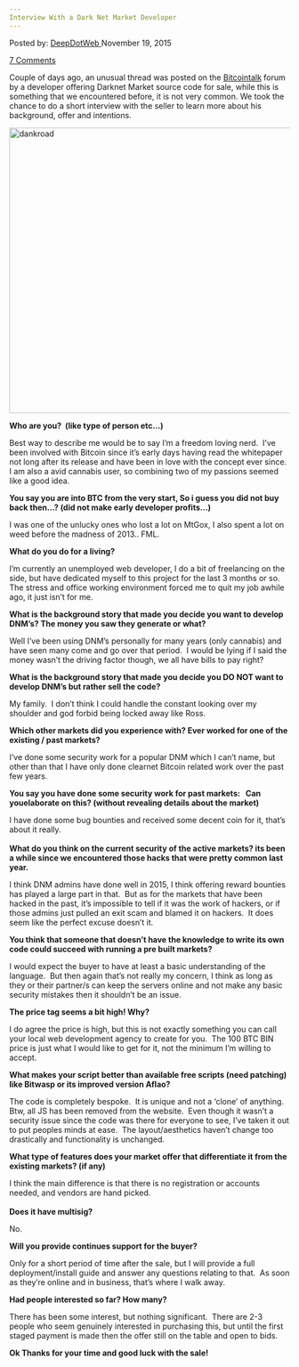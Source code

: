 ```yaml
---
Interview With a Dark Net Market Developer
---
```

<article class="post-listing post-12260 post type-post status-publish format-standard has-post-thumbnail hentry category-deepdot-news tag-dark tag-developer tag-interview tag-net">
<div class="post-inner">
<p class="post-meta">
<span>Posted by: <a href="https://www.deepdotweb.com/author/admin/" title="">DeepDotWeb </a></span>
<span>November 19, 2015</span>

<span><a href="https://www.deepdotweb.com/2015/11/19/interview-with-a-dark-net-developer/#comments">7 Comments</a></span>
</p>
<div class="clear"></div>
<div class="entry">
<p>Couple of days ago, an unusual thread was posted on the <a href="https://bitcointalk.org/index.php?topic=1251605.0" target="_blank">Bitcointalk</a> forum by a developer offering Darknet Market source code for sale, while this is something that we encountered before, it is not very common. We took the chance to do a short interview with the seller to learn more about his background, offer and intentions.</p>
<p><a href="https://www.deepdotweb.com/wp-content/uploads/2015/11/dankroad.png"><img class="aligncenter wp-image-12263" src="https://www.deepdotweb.com/wp-content/uploads/2015/11/dankroad.png" alt="dankroad" width="999" height="513" srcset="https://www.deepdotweb.com/wp-content/uploads/2015/11/dankroad.png 1477w, https://www.deepdotweb.com/wp-content/uploads/2015/11/dankroad-300x154.png 300w, https://www.deepdotweb.com/wp-content/uploads/2015/11/dankroad-1024x526.png 1024w" sizes="(max-width: 999px) 100vw, 999px"/></a></p>
<p><strong>Who are you?  (like type of person etc&#8230;)</strong></p>
<p>Best way to describe me would be to say I&#8217;m a freedom loving nerd.  I&#8217;ve been involved with Bitcoin since it&#8217;s early days having read the whitepaper not long after its release and have been in love with the concept ever since.  I am also a avid cannabis user, so combining two of my passions seemed like a good idea.</p>
<p><span class="im"><strong>You say you are into BTC from the very start, So i guess you did not buy back then&#8230;? (did not make early developer profits&#8230;)</strong></span></p>
<p>I was one of the unlucky ones who lost a lot on MtGox, I also spent a lot on weed before the madness of 2013.. FML.</p>
<p><strong>What do you do for a living?</strong></p>
<p>I&#8217;m currently an unemployed web developer, I do a bit of freelancing on the side, but have dedicated myself to this project for the last 3 months or so.  The stress and office working environment forced me to quit my job awhile ago, it just isn&#8217;t for me.</p>
<p><strong>What is the background story that made you decide you want to develop DNM&#8217;s? The money you saw they generate or what?</strong></p>
<p>Well I&#8217;ve been using DNM&#8217;s personally for many years (only cannabis) and have seen many come and go over that period.  I would be lying if I said the money wasn&#8217;t the driving factor though, we all have bills to pay right?</p>
<p><strong>What is the background story that made you decide you DO NOT want to develop DNM&#8217;s but rather sell the code?</strong></p>
<p>My family.  I don&#8217;t think I could handle the constant looking over my shoulder and god forbid being locked away like Ross.</p>
<p><strong>Which other markets did you experience with? Ever worked for one of the existing / past markets?</strong></p>
<p>I&#8217;ve done some security work for a popular DNM which I can&#8217;t name, but other than that I have only done clearnet Bitcoin related work over the past few years.</p>
<p><span class="im"><strong>You say you have done some security work for past markets:   Can youelaborate on this? (without revealing details about the market)</strong></span></p>
<p>I have done some bug bounties and received some decent coin for it, that&#8217;s about it really.<br/>
<span class="im"><br/>
<strong> What do you think on the current security of the active markets? its been a while since we encountered those hacks that were pretty common last year.</strong></span></p>
<p>I think DNM admins have done well in 2015, I think offering reward bounties has played a large part in that.  But as for the markets that have been hacked in the past, it&#8217;s impossible to tell if it was the work of hackers, or if those admins just pulled an exit scam and blamed it on hackers.  It does seem like the perfect excuse doesn&#8217;t it.</p>
<p><strong>You think that someone that doesn&#8217;t have the knowledge to write its own code could succeed with running a pre built markets?</strong></p>
<p>I would expect the buyer to have at least a basic understanding of the language.  But then again that&#8217;s not really my concern, I think as long as they or their partner/s can keep the servers online and not make any basic security mistakes then it shouldn&#8217;t be an issue.</p>
<p><strong>The price tag seems a bit high! Why?</strong></p>
<p>I do agree the price is high, but this is not exactly something you can call your local web development agency to create for you.  The 100 BTC BIN price is just what I would like to get for it, not the minimum I&#8217;m willing to accept.</p>
<p><strong>What makes your script better than available free scripts (need patching) like Bitwasp or its improved version Aflao?</strong></p>
<p>The code is completely bespoke.  It is unique and not a &#8216;clone&#8217; of anything. Btw, all JS has been removed from the website.  Even though it wasn&#8217;t a security issue since the code was there for everyone to see, I&#8217;ve taken it out to put peoples minds at ease.  The layout/aesthetics haven&#8217;t change too drastically and functionality is unchanged.</p>
<p><span class="im"><strong>What type of features does your market offer that differentiate it from the existing markets? (if any)</strong></span></p>
<p>I think the main difference is that there is no registration or accounts needed, and vendors are hand picked.<br/>
<span class="im"><br/>
<strong> Does it have multisig?</strong></span></p>
<p>No.</p>
<p><strong>Will you provide continues support for the buyer?</strong></p>
<p>Only for a short period of time after the sale, but I will provide a full deployment/install guide and answer any questions relating to that.  As soon as they&#8217;re online and in business, that&#8217;s where I walk away.</p>
<p><strong>Had people interested so far? How many?</strong></p>
<p>There has been some interest, but nothing significant.  There are 2-3 people who seem genuinely interested in purchasing this, but until the first staged payment is made then the offer still on the table and open to bids.</p>
<p><strong>Ok Thanks for your time and good luck with the sale!</strong></p>
</div>
<span style="display:none"><a href="https://www.deepdotweb.com/tag/dark/" rel="tag">dark</a> <a href="https://www.deepdotweb.com/tag/developer/" rel="tag">developer</a> <a href="https://www.deepdotweb.com/tag/interview/" rel="tag">interview</a> <a href="https://www.deepdotweb.com/tag/net/" rel="tag">net</a></span> <span style="display:none" class="updated">2015-11-19</span>
<div style="display:none" class="vcard author" itemprop="author" itemscope itemtype="http://schema.org/Person"><strong class="fn" itemprop="name">